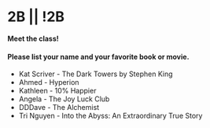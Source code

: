 # 2B || !2B

**Meet the class!**

#### Please list your name and your favorite book or movie.
- Kat Scriver - The Dark Towers by Stephen King
- Ahmed - Hyperion
- Kathleen - 10% Happier
- Angela - The Joy Luck Club
- DDDave - The Alchemist
- Tri Nguyen - Into the Abyss: An Extraordinary True Story
